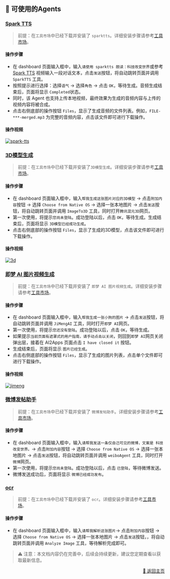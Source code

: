 ## 🤖 可使用的Agents

### [Spark TTS](https://youtu.be/b3Ym69arLGw)

> 前提：在`工具市场`中已经下载并安装了 `sparktts`。详细安装步骤请参考[工具市场](./too_mart-zh_CN.md)。

#### 操作步骤

- 在 dashboard 页面输入框中，输入`请使用 sparktts 朗读：科技改变世界`或参考 [Spark TTS](https://youtu.be/b3Ym69arLGw) 视频输入一段对话文本，点击`发送`按钮，将自动跳转页面并调用 `SparkTTS` 工具。
- 按照提示进行选择：选择`语气` -> 选择`角色` -> 点击 `OK`，等待生成。音频生成结束后，页面将显示 `Completed`状态。
- 同时，该 Agent 也支持上传本地视频，最终效果为生成的音频内容与上传的视频内容将被合成。
- 点击右侧底部的操作按钮 `Files`，显示了生成音频的文件列表。例如，`FILE-***-merged.mp3` 为完整的音频内容，点击该文件即可进行下载操作。

#### 操作视频

[![spark-tts](https://img.youtube.com/vi/b3Ym69arLGw/0.jpg)](https://youtu.be/b3Ym69arLGw) 

### [3D模型生成](https://youtu.be/DhERLlXPK6I)

> 前提：在`工具市场`中已经下载并安装了`3D模型生成`。详细安装步骤请参考[工具市场](./too_mart-zh_CN.md)。

#### 操作步骤

- 在 dashboard 页面输入框中，输入`帮我生成这张图片对应的3D模型` -> 点击`附加内容`按钮 -> 选择 `Choose from Native OS` -> 选择一张本地图片 -> 点击`发送`按钮，将自动跳转页面并调用 `ImageTo3D` 工具，同时打开`腾讯混元3D`网页。
- 第一次使用，将提示`您尚未登陆`。成功登陆以后，点击 `OK`，等待生成。生成结束后，页面将显示 `3D模型已经成功生成`。
- 点击右侧底部的操作按钮 `Files`，显示了生成的3D模型，点击该文件即可进行下载操作。

#### 操作视频

[![3d](https://img.youtube.com/vi/DhERLlXPK6I/0.jpg)](https://youtu.be/DhERLlXPK6I)

### [即梦 AI 图片视频生成](https://youtu.be/e5OaLM8qfGc)

> 前提：在`工具市场`中已经下载并安装了 `即梦 AI 图片视频生成`。详细安装步骤请参考[工具市场](./too_mart-zh_CN.md)。

#### 操作步骤

- 在 dashboard 页面输入框中，输入`帮我生成一张小狗的图片` -> 点击`发送`按钮，将自动跳转页面并调用 `JiMengAI` 工具，同时打开`即梦 AI`网页。
- 第一次使用，将提示`您还没有登陆`。成功登陆以后，点击 `OK`，等待生成。
- 如果提示`当前页面有遮罩式的用户指南，请手动点击以关闭`，则回到`即梦 AI`网页关闭弹出层，接着在 AI2Apps 页面点击 `I have closed it` 按钮。
- 生成结束后，页面将显示 `图片已经生成`。
- 点击右侧底部的操作按钮 `Files`，显示了生成的图片列表，点击单个文件即可进行下载操作。

#### 操作视频

[![jimeng](https://img.youtube.com/vi/e5OaLM8qfGc/0.jpg)](https://youtu.be/e5OaLM8qfGc)

### [微博发帖助手]()

> 前提：在`工具市场`中已经下载并安装了 `微博发帖助手`。详细安装步骤请参考[工具市场](./too_mart-zh_CN.md)。

#### 操作步骤

- 在 dashboard 页面输入框中，输入`请帮我发送一条仅自己可见的微博，文案是 科技改变世界。`-> 点击`附加内容`按钮 -> 选择 `Choose from Native OS` -> 选择一张本地图片 -> 点击`发送`按钮，将自动跳转页面并调用 `weiboAgent` 工具，同时打开`微博`网页。
- 第一次使用，将提示`您尚未登陆`。成功登陆以后，点击 `已登陆`，等待微博发送。
- 微博发送成功后，页面将显示 `微博已经成功发布`。

<!-- #### 操作视频 -->

### [ocr]()

> 前提：在`工具市场`中已经下载并安装了 `ocr`。详细安装步骤请参考[工具市场](./too_mart-zh_CN.md)。

#### 操作步骤

- 在 dashboard 页面输入框中，输入`请帮我解析这张图片`-> 点击`附加内容`按钮 -> 选择 `Choose from Native OS` -> 选择一张本地图片 -> 点击`发送`按钮，，将自动跳转页面并调用 `Analyze Image` 工具，等待解析完成即可。

<!-- #### 操作视频 -->


> ⚠️ 注意：本文档内容仍在完善中，后续会持续更新，建议您定期查看以获取最新信息。

<p align="right" >
  <a href="../README-zh_CN.md">
    🔗 返回主页
  </a>
</p>









